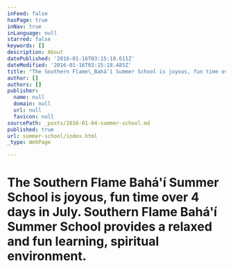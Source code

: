 ```yaml
---
inFeed: false
hasPage: true
inNav: true
inLanguage: null
starred: false
keywords: []
description: About
datePublished: '2016-01-16T03:15:18.611Z'
dateModified: '2016-01-16T03:15:18.485Z'
title: "The Southern Flame\_Bahá’í Summer School is joyous, fun time over 4 days in July. Southern Flame\_Bahá’í \_Summer School provides a relaxed and fun learning, spiritual environment."
author: []
authors: []
publisher:
  name: null
  domain: null
  url: null
  favicon: null
sourcePath: _posts/2016-01-04-summer-school.md
published: true
url: summer-school/index.html
_type: WebPage

---
```

# 

# The Southern Flame Bahá'í Summer School is joyous, fun time over 4 days in July. Southern Flame Bahá'í  Summer School provides a relaxed and fun learning, spiritual environment.